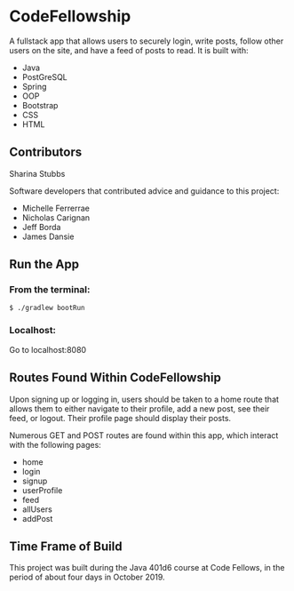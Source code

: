 # CodeFellowship
A fullstack app that allows users to securely login, write posts, follow other users on the site, and have a feed of posts to read. It is built with:
* Java
* PostGreSQL
* Spring
* OOP
* Bootstrap
* CSS
* HTML

## Contributors
Sharina Stubbs

Software developers that contributed advice and guidance to this project:
* Michelle Ferrerrae
* Nicholas Carignan
* Jeff Borda
* James Dansie

## Run the App
### From the terminal:
```
$ ./gradlew bootRun
```
### Localhost:
Go to localhost:8080

## Routes Found Within CodeFellowship
Upon signing up or logging in, users should be taken to a home route that allows them to either navigate to their profile, add a new post, see their feed, or logout. Their profile page should display their posts.

Numerous GET and POST routes are found within this app, which interact with the following pages:
* home
* login
* signup
* userProfile
* feed
* allUsers
* addPost

## Time Frame of Build
This project was built during the Java 401d6 course at Code Fellows, in the period of about four days in October 2019.